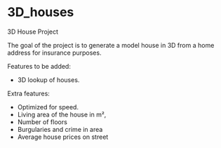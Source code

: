# 3D_houses

3D House Project

The goal of the project is to generate a model house in 3D from a home address for insurance purposes.

Features to be added: 
* 3D lookup of houses.

Extra features:
* Optimized for speed.
* Living area of the house in m²,
* Number of floors
* Burgularies and crime in area
* Average house prices on street


